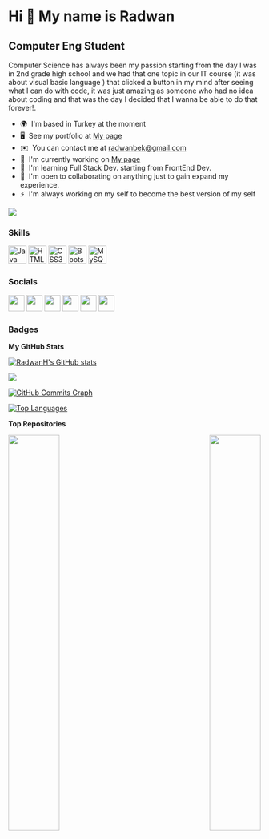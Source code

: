 Hi 👋 My name is Radwan
=======================

Computer Eng Student
--------------------

Computer Science has always been my passion starting from the day I was in 2nd grade high school and we had that one topic in our IT course (it was about visual basic language ) that clicked a button in my mind after seeing what I can do with code, it was just amazing as someone who had no idea about coding and that was the day I decided that I wanna be able to do that forever!.

* 🌍  I'm based in Turkey at the moment
* 🖥️  See my portfolio at [My page](http://radwanbek.xyz)
* ✉️  You can contact me at [radwanbek@gmail.com](mailto:radwanbek@gmail.com)
* 🚀  I'm currently working on [My page](http://radwanbek.xyz)
* 🧠  I'm learning Full Stack Dev. starting from FrontEnd Dev.
* 🤝  I'm open to collaborating on anything just to gain expand my experience.
* ⚡  I'm always working on my self to become the best version of my self

<a href="https://www.github.com/RadwanH" target="_blank" rel="noreferrer"><img
src="https://img.shields.io/github/followers/RadwanH?logo=github&style=for-the-badge&color=0891b2&labelColor=1c1917" /></a>

### Skills

<p align="left">
<a href="https://www.oracle.com/java/" target="_blank" rel="noreferrer"><img src="https://raw.githubusercontent.com/danielcranney/readme-generator/main/public/icons/skills/java-colored.svg" width="36" height="36" alt="Java" /></a>
<a href="https://developer.mozilla.org/en-US/docs/Glossary/HTML5" target="_blank" rel="noreferrer"><img src="https://raw.githubusercontent.com/danielcranney/readme-generator/main/public/icons/skills/html5-colored.svg" width="36" height="36" alt="HTML5" /></a>
<a href="https://www.w3.org/TR/CSS/#css" target="_blank" rel="noreferrer"><img src="https://raw.githubusercontent.com/danielcranney/readme-generator/main/public/icons/skills/css3-colored.svg" width="36" height="36" alt="CSS3" /></a>
<a href="https://getbootstrap.com/" target="_blank" rel="noreferrer"><img src="https://raw.githubusercontent.com/danielcranney/readme-generator/main/public/icons/skills/bootstrap-colored.svg" width="36" height="36" alt="Bootstrap" /></a>
<a href="https://www.mysql.com/" target="_blank" rel="noreferrer"><img src="https://raw.githubusercontent.com/danielcranney/readme-generator/main/public/icons/skills/mysql-colored.svg" width="36" height="36" alt="MySQL" /></a>
</p>


### Socials

<p align="left"> <a href="https://discord.com/users/Raz#9065" target="_blank" rel="noreferrer"><img src="https://raw.githubusercontent.com/danielcranney/readme-generator/main/public/icons/socials/discord.svg" width="32" height="32" /></a> <a href="https://www.github.com/RadwanH" target="_blank" rel="noreferrer"><img src="https://raw.githubusercontent.com/danielcranney/readme-generator/main/public/icons/socials/github.svg" width="32" height="32" /></a> <a href="https://radwan" target="_blank" rel="noreferrer"><img src="https://raw.githubusercontent.com/danielcranney/readme-generator/main/public/icons/socials/hashnode.svg" width="32" height="32" /></a> <a href="http://www.instagram.com/radwanbek" target="_blank" rel="noreferrer"><img src="https://raw.githubusercontent.com/danielcranney/readme-generator/main/public/icons/socials/instagram.svg" width="32" height="32" /></a> <a href="https://www.linkedin.com/in/radwanbek" target="_blank" rel="noreferrer"><img src="https://raw.githubusercontent.com/danielcranney/readme-generator/main/public/icons/socials/linkedin.svg" width="32" height="32" /></a> <a href="https://www.twitter.com/radwanbek" target="_blank" rel="noreferrer"><img src="https://raw.githubusercontent.com/danielcranney/readme-generator/main/public/icons/socials/twitter.svg" width="32" height="32" /></a></p>

### Badges

<b>My GitHub Stats</b>

<a href="http://www.github.com/RadwanH"><img src="https://github-readme-stats.vercel.app/api?username=RadwanH&show_icons=true&hide=stars,&count_private=true&title_color=0891b2&text_color=ffffff&icon_color=0891b2&bg_color=1c1917&hide_border=true&show_icons=true" alt="RadwanH's GitHub stats" /></a>

<a href="http://www.github.com/RadwanH"><img src="https://github-readme-streak-stats.herokuapp.com/?user=RadwanH&stroke=ffffff&background=1c1917&ring=0891b2&fire=0891b2&currStreakNum=ffffff&currStreakLabel=0891b2&sideNums=ffffff&sideLabels=ffffff&dates=ffffff&hide_border=true" /></a>

<a href="http://www.github.com/RadwanH"><img src="https://activity-graph.herokuapp.com/graph?username=RadwanH&bg_color=1c1917&color=ffffff&line=0891b2&point=ffffff&area_color=1c1917&area=true&hide_border=true&custom_title=GitHub%20Commits%20Graph" alt="GitHub Commits Graph" /></a>

<a href="https://github.com/RadwanH" align="left"><img src="https://github-readme-stats.vercel.app/api/top-langs/?username=RadwanH&langs_count=10&title_color=0891b2&text_color=ffffff&icon_color=0891b2&bg_color=1c1917&hide_border=true&locale=en&custom_title=Top%20%Languages" alt="Top Languages" /></a>

<b>Top Repositories</b>

<div width="100%" align="center"><a href="https://github.com/RadwanH/MyWeb3.0" align="left"><img align="left" width="45%" src="https://github-readme-stats.vercel.app/api/pin/?username=RadwanH&repo=MyWeb3.0&title_color=0891b2&text_color=ffffff&icon_color=0891b2&bg_color=1c1917&hide_border=true&locale=en" /></a><a href="https://github.com/RadwanH/University-Club-Membership" align="right"><img align="right" width="45%" src="https://github-readme-stats.vercel.app/api/pin/?username=RadwanH&repo=University-Club-Membership&title_color=0891b2&text_color=ffffff&icon_color=0891b2&bg_color=1c1917&hide_border=true&locale=en" /></a></div><br /><br /><br /><br /><br /><br /><br />
